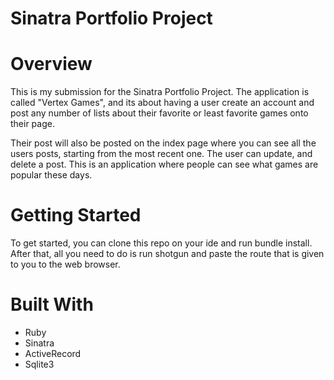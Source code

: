 # Sinatra Portfolio Project

# Overview

This is my submission for the Sinatra Portfolio Project. The application is called "Vertex Games", and its about having a user create an account and post any number of lists about their favorite or least favorite games onto their page.

Their post will also be posted on the index page where you can see all the users posts, starting from the most recent one. The user can update, and delete a post. This is an application where people can see what games are popular these days.

# Getting Started

To get started, you can clone this repo on your ide and run bundle install. After that, all you need to do is run shotgun and paste the route that is given to you to the web browser.

# Built With

- Ruby
- Sinatra
- ActiveRecord
- Sqlite3
